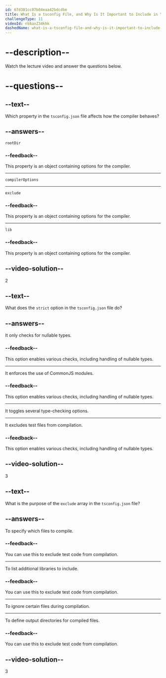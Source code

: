 ```yaml
---
id: 67d301cc87b84eaa42bdcdbe
title: What Is a tsconfig File, and Why Is It Important to Include in Your TypeScript Projects?
challengeType: 11
videoId: nVAaxZ34khk
dashedName: what-is-a-tsconfig-file-and-why-is-it-important-to-include-in-your-typescript-projects
---
```


# --description--

Watch the lecture video and answer the questions below.

# --questions--

## --text--

Which property in the `tsconfig.json` file affects how the compiler behaves?

## --answers--

`rootDir`

### --feedback--

This property is an object containing options for the compiler.

---

`compilerOptions`

---

`exclude`

### --feedback--

This property is an object containing options for the compiler.

---

`lib`

### --feedback--

This property is an object containing options for the compiler.

## --video-solution--

2

## --text--

What does the `strict` option in the `tsconfig.json` file do?

## --answers--

It only checks for nullable types.

### --feedback--

This option enables various checks, including handling of nullable types.

---

It enforces the use of CommonJS modules.

### --feedback--

This option enables various checks, including handling of nullable types.

---

It toggles several type-checking options.

---

It excludes test files from compilation.

### --feedback--

This option enables various checks, including handling of nullable types.

## --video-solution--

3

## --text--

What is the purpose of the `exclude` array in the `tsconfig.json` file?

## --answers--

To specify which files to compile.

### --feedback--

You can use this to exclude test code from compilation.

---

To list additional libraries to include.

### --feedback--

You can use this to exclude test code from compilation.

---

To ignore certain files during compilation.

---

To define output directories for compiled files.

### --feedback--

You can use this to exclude test code from compilation.

## --video-solution--

3
